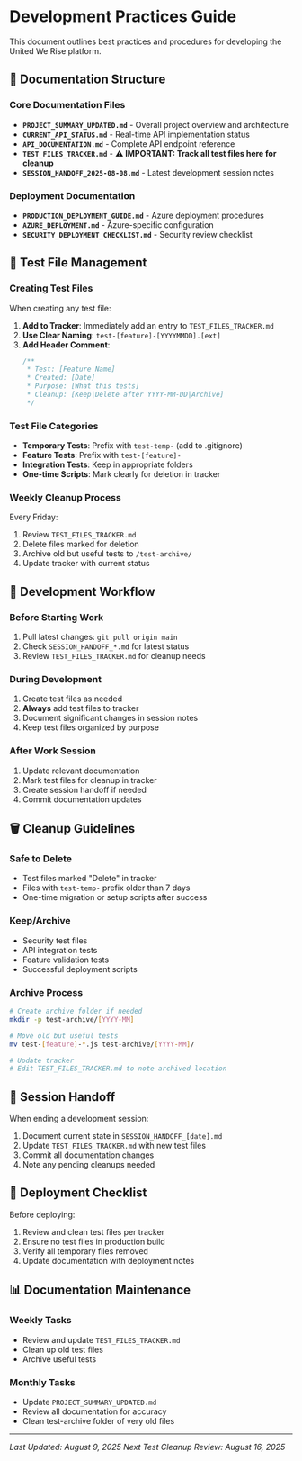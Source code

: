 # Development Practices Guide

This document outlines best practices and procedures for developing the United We Rise platform.

## 📁 Documentation Structure

### Core Documentation Files
- **`PROJECT_SUMMARY_UPDATED.md`** - Overall project overview and architecture
- **`CURRENT_API_STATUS.md`** - Real-time API implementation status
- **`API_DOCUMENTATION.md`** - Complete API endpoint reference
- **`TEST_FILES_TRACKER.md`** - **⚠️ IMPORTANT: Track all test files here for cleanup**
- **`SESSION_HANDOFF_2025-08-08.md`** - Latest development session notes

### Deployment Documentation
- **`PRODUCTION_DEPLOYMENT_GUIDE.md`** - Azure deployment procedures
- **`AZURE_DEPLOYMENT.md`** - Azure-specific configuration
- **`SECURITY_DEPLOYMENT_CHECKLIST.md`** - Security review checklist

## 🧪 Test File Management

### Creating Test Files
When creating any test file:

1. **Add to Tracker**: Immediately add an entry to `TEST_FILES_TRACKER.md`
2. **Use Clear Naming**: `test-[feature]-[YYYYMMDD].[ext]`
3. **Add Header Comment**:
   ```javascript
   /**
    * Test: [Feature Name]
    * Created: [Date]
    * Purpose: [What this tests]
    * Cleanup: [Keep|Delete after YYYY-MM-DD|Archive]
    */
   ```

### Test File Categories
- **Temporary Tests**: Prefix with `test-temp-` (add to .gitignore)
- **Feature Tests**: Prefix with `test-[feature]-`
- **Integration Tests**: Keep in appropriate folders
- **One-time Scripts**: Mark clearly for deletion in tracker

### Weekly Cleanup Process
Every Friday:
1. Review `TEST_FILES_TRACKER.md`
2. Delete files marked for deletion
3. Archive old but useful tests to `/test-archive/`
4. Update tracker with current status

## 🔄 Development Workflow

### Before Starting Work
1. Pull latest changes: `git pull origin main`
2. Check `SESSION_HANDOFF_*.md` for latest status
3. Review `TEST_FILES_TRACKER.md` for cleanup needs

### During Development
1. Create test files as needed
2. **Always** add test files to tracker
3. Document significant changes in session notes
4. Keep test files organized by purpose

### After Work Session
1. Update relevant documentation
2. Mark test files for cleanup in tracker
3. Create session handoff if needed
4. Commit documentation updates

## 🗑️ Cleanup Guidelines

### Safe to Delete
- Test files marked "Delete" in tracker
- Files with `test-temp-` prefix older than 7 days
- One-time migration or setup scripts after success

### Keep/Archive
- Security test files
- API integration tests  
- Feature validation tests
- Successful deployment scripts

### Archive Process
```bash
# Create archive folder if needed
mkdir -p test-archive/[YYYY-MM]

# Move old but useful tests
mv test-[feature]-*.js test-archive/[YYYY-MM]/

# Update tracker
# Edit TEST_FILES_TRACKER.md to note archived location
```

## 📝 Session Handoff

When ending a development session:
1. Document current state in `SESSION_HANDOFF_[date].md`
2. Update `TEST_FILES_TRACKER.md` with new test files
3. Commit all documentation changes
4. Note any pending cleanups needed

## 🚀 Deployment Checklist

Before deploying:
1. Review and clean test files per tracker
2. Ensure no test files in production build
3. Verify all temporary files removed
4. Update documentation with deployment notes

## 📊 Documentation Maintenance

### Weekly Tasks
- Review and update `TEST_FILES_TRACKER.md`
- Clean up old test files
- Archive useful tests

### Monthly Tasks
- Update `PROJECT_SUMMARY_UPDATED.md`
- Review all documentation for accuracy
- Clean test-archive folder of very old files

---

*Last Updated: August 9, 2025*
*Next Test Cleanup Review: August 16, 2025*